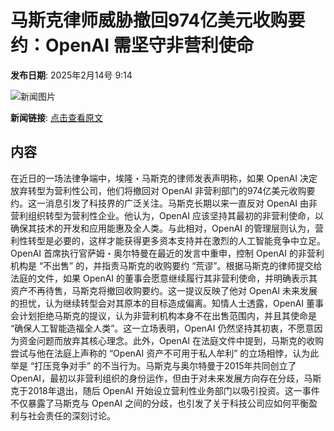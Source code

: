 # 马斯克律师威胁撤回974亿美元收购要约：OpenAI 需坚守非营利使命

**发布日期**: 2025年2月14号 9:14

![新闻图片](https://pic.chinaz.com/picmap/201812131617128989_7.jpg)

**新闻链接**: [点击查看原文](https://www.aibase.com/zh/news/15357)

## 内容

在近日的一场法律争端中，埃隆・马斯克的律师发表声明称，如果 OpenAI 决定放弃转型为营利性公司，他们将撤回对 OpenAI 非营利部门的974亿美元收购要约。这一消息引发了科技界的广泛关注。马斯克长期以来一直反对 OpenAI 由非营利组织转型为营利性企业。他认为，OpenAI 应该坚持其最初的非营利使命，以确保其技术的开发和应用能惠及全人类。与此相对，OpenAI 的管理层则认为，营利性转型是必要的，这样才能获得更多资本支持并在激烈的人工智能竞争中立足。OpenAI 首席执行官萨姆・奥尔特曼在最近的发言中重申，控制 OpenAI 的非营利机构是 “不出售” 的，并指责马斯克的收购要约 “荒谬”。根据马斯克的律师提交给法庭的文件，如果 OpenAI 的董事会愿意继续履行其非营利使命，并明确表示其资产不再待售，马斯克将撤回收购要约。这一提议反映了他对 OpenAI 未来发展的担忧，认为继续转型会对其原本的目标造成偏离。知情人士透露，OpenAI 董事会计划拒绝马斯克的提议，认为非营利机构本身不在出售范围内，并且其使命是 “确保人工智能造福全人类”。这一立场表明，OpenAI 仍然坚持其初衷，不愿意因为资金问题而放弃其核心理念。此外，OpenAI 在法庭文件中提到，马斯克的收购尝试与他在法庭上声称的 “OpenAI 资产不可用于私人牟利” 的立场相悖，认为此举是 “打压竞争对手” 的不当行为。马斯克与奥尔特曼于2015年共同创立了 OpenAI，最初以非营利组织的身份运作，但由于对未来发展方向存在分歧，马斯克于2018年退出，随后 OpenAI 开始设立营利性业务部门以吸引投资。这一事件不仅暴露了马斯克与 OpenAI 之间的分歧，也引发了关于科技公司应如何平衡盈利与社会责任的深刻讨论。
